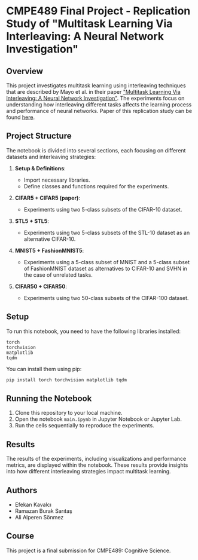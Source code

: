 # CMPE489 Final Project - Replication Study of "Multitask Learning Via Interleaving: A Neural Network Investigation"

## Overview
This project investigates multitask learning using interleaving techniques that are described by Mayo et al. in their paper ["Multitask Learning Via Interleaving: A Neural Network Investigation"](https://escholarship.org/uc/item/3tb956hb). The experiments focus on understanding how interleaving different tasks affects the learning process and performance of neural networks. Paper of this replication study can be found [here](https://www.overleaf.com/read/znbprfrgwbmg#3464f1).

## Project Structure
The notebook is divided into several sections, each focusing on different datasets and interleaving strategies:

1. **Setup & Definitions**:
   - Import necessary libraries.
   - Define classes and functions required for the experiments.

2. **CIFAR5 + CIFAR5 (paper)**:
   - Experiments using two 5-class subsets of the CIFAR-10 dataset.

3. **STL5 + STL5**:
   - Experiments using two 5-class subsets of the STL-10 dataset as an alternative CIFAR-10.

4. **MNIST5 + FashionMNIST5**:
   - Experiments using a 5-class subset of MNIST and a 5-class subset of FashionMNIST dataset as alternatives to CIFAR-10 and SVHN in the case of unrelated tasks.

6. **CIFAR50 + CIFAR50**: 
   - Experiments using two 50-class subsets of the CIFAR-100 dataset.

## Setup
To run this notebook, you need to have the following libraries installed:
```
torch
torchvision
matplotlib
tqdm
```

You can install them using pip:
```bash
pip install torch torchvision matplotlib tqdm
```

## Running the Notebook
1. Clone this repository to your local machine.
2. Open the notebook `main.ipynb` in Jupyter Notebook or Jupyter Lab.
3. Run the cells sequentially to reproduce the experiments.

## Results
The results of the experiments, including visualizations and performance metrics, are displayed within the notebook. These results provide insights into how different interleaving strategies impact multitask learning.

## Authors
- Efekan Kavalcı
- Ramazan Burak Sarıtaş
- Ali Alperen Sönmez

## Course
This project is a final submission for CMPE489: Cognitive Science.
